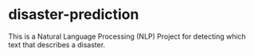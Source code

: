 # disaster-prediction
This is a Natural Language Processing (NLP) Project for detecting which text that describes a disaster. 
